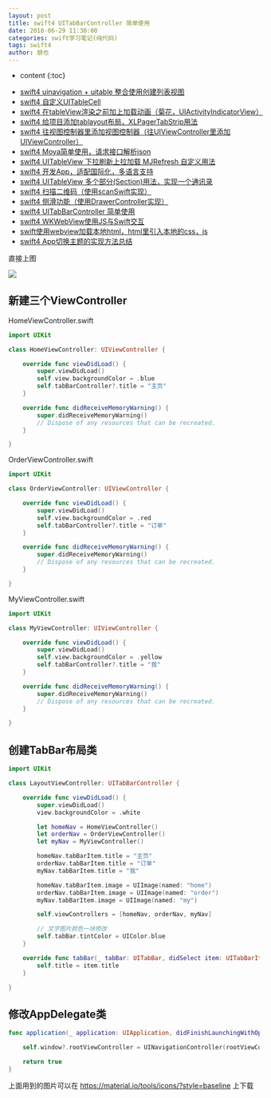 ```yaml
---
layout: post
title: swift4 UITabBarController 简单使用
date: 2018-06-29 11:30:00
categories: swift学习笔记(纯代码)
tags: swift4
author: 朋也
---
```


* content
{:toc}

- [swift4 uinavigation + uitable 整合使用创建列表视图](https://blog.yiiu.co/2018/06/08/swift-uinavigation-uitable/)
- [swift4 自定义UITableCell](https://blog.yiiu.co/2018/06/09/swfit-uitableview-uitablecell/)
- [swift4 在tableView渲染之前加上加载动画（菊花，UIActivityIndicatorView）](https://blog.yiiu.co/2018/06/11/swift-tableview-activity-indicator/)
- [swift4 给项目添加tablayout布局，XLPagerTabStrip用法](https://blog.yiiu.co/2018/06/13/swift-tablayout-xlpagertabstrip/)
- [swift4 往视图控制器里添加视图控制器（往UIViewController里添加UIViewController）](https://blog.yiiu.co/2018/06/13/swift-adduiviewcontroller-to-uiviewcontroller/)
- [swift4 Moya简单使用，请求接口解析json](https://blog.yiiu.co/2018/06/14/swift-moya/)
- [swift4 UITableView 下拉刷新上拉加载 MJRefresh 自定义用法](https://blog.yiiu.co/2018/06/20/swift-pullrefresh-loadmore/)
- [swift4 开发App，适配国际化，多语言支持](https://blog.yiiu.co/2018/06/20/swift-localizable/)
- [swift4 UITableView 多个部分(Section)用法，实现一个通讯录](https://blog.yiiu.co/2018/06/26/swift-tableview-multipart-section/)
- [swift4 扫描二维码（使用scanSwift实现）](https://blog.yiiu.co/2018/06/27/swift-scan-qrcode/)
- [swift4 侧滑功能（使用DrawerController实现）](https://blog.yiiu.co/2018/06/29/swift-drawercontroller/)
- [swift4 UITabBarController 简单使用](https://blog.yiiu.co/2018/06/29/swift-tabbarcontroller/)
- [swift4 WKWebView使用JS与Swift交互](https://blog.yiiu.co/2018/07/05/swift-webview-javascript/)
- [swift使用webview加载本地html，html里引入本地的css，js](https://blog.yiiu.co/2018/10/31/swift-webview-load-css-js/)
- [swift4 App切换主题的实现方法总结](https://blog.yiiu.co/2018/11/09/swift-theme/)

直接上图

![](/assets/swift-tabbarcontroller.gif)




## 新建三个ViewController

HomeViewController.swift

```swift
import UIKit

class HomeViewController: UIViewController {

    override func viewDidLoad() {
        super.viewDidLoad()
        self.view.backgroundColor = .blue
        self.tabBarController?.title = "主页"
    }

    override func didReceiveMemoryWarning() {
        super.didReceiveMemoryWarning()
        // Dispose of any resources that can be recreated.
    }

}
```

OrderViewController.swift

```swift
import UIKit

class OrderViewController: UIViewController {

    override func viewDidLoad() {
        super.viewDidLoad()
        self.view.backgroundColor = .red
        self.tabBarController?.title = "订单"
    }

    override func didReceiveMemoryWarning() {
        super.didReceiveMemoryWarning()
        // Dispose of any resources that can be recreated.
    }

}
```

MyViewController.swift

```swift
import UIKit

class MyViewController: UIViewController {

    override func viewDidLoad() {
        super.viewDidLoad()
        self.view.backgroundColor = .yellow
        self.tabBarController?.title = "我"
    }

    override func didReceiveMemoryWarning() {
        super.didReceiveMemoryWarning()
        // Dispose of any resources that can be recreated.
    }

}
```

## 创建TabBar布局类

```swift
import UIKit

class LayoutViewController: UITabBarController {

    override func viewDidLoad() {
        super.viewDidLoad()
        view.backgroundColor = .white

        let homeNav = HomeViewController()
        let orderNav = OrderViewController()
        let myNav = MyViewController()

        homeNav.tabBarItem.title = "主页"
        orderNav.tabBarItem.title = "订单"
        myNav.tabBarItem.title = "我"

        homeNav.tabBarItem.image = UIImage(named: "home")
        orderNav.tabBarItem.image = UIImage(named: "order")
        myNav.tabBarItem.image = UIImage(named: "my")

        self.viewControllers = [homeNav, orderNav, myNav]

        // 文字图片颜色一块修改
        self.tabBar.tintColor = UIColor.blue
    }

    override func tabBar(_ tabBar: UITabBar, didSelect item: UITabBarItem) {
        self.title = item.title
    }

}
```

## 修改AppDelegate类

```swift
func application(_ application: UIApplication, didFinishLaunchingWithOptions launchOptions: [UIApplicationLaunchOptionsKey: Any]?) -> Bool {

    self.window?.rootViewController = UINavigationController(rootViewController: LayoutViewController())

    return true
}
```

上面用到的图片可以在 https://material.io/tools/icons/?style=baseline 上下载
